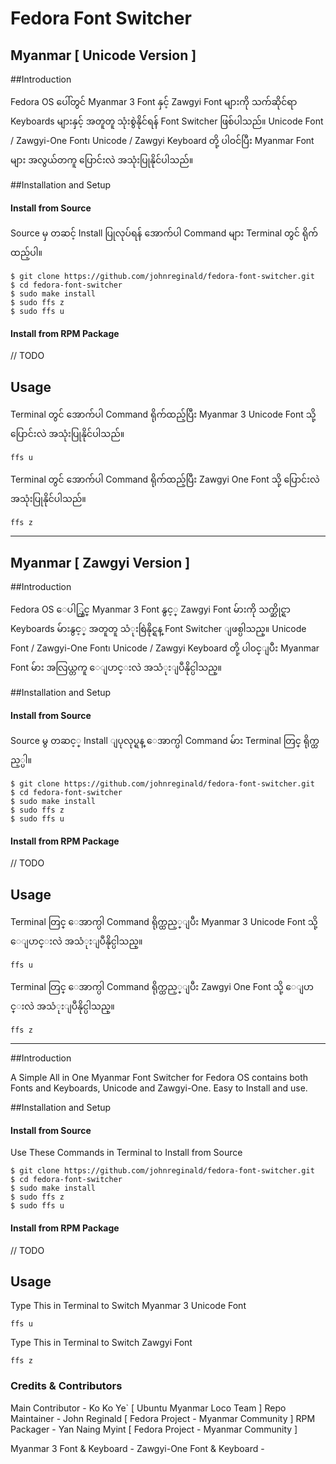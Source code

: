 Fedora Font Switcher
=================
## Myanmar [ Unicode Version ]

##Introduction


Fedora OS ပေါ်တွင် Myanmar 3 Font နှင့် Zawgyi Font များကို သက်ဆိုင်ရာ Keyboards များနှင့် အတူတူ သုံးစွဲနိုင်ရန် Font Switcher ဖြစ်ပါသည်။ Unicode Font / Zawgyi-One Font၊ Unicode / Zawgyi Keyboard တို့ ပါဝင်ပြီး Myanmar Font များ အလွယ်တကူ ပြောင်းလဲ အသုံးပြုနိုင်ပါသည်။

##Installation and Setup

#### Install from Source 
Source မှ တဆင့် Install ပြုလုပ်ရန် အောက်ပါ Command များ Terminal တွင် ရိုက်ထည့်ပါ။

	$ git clone https://github.com/johnreginald/fedora-font-switcher.git
	$ cd fedora-font-switcher
	$ sudo make install
	$ sudo ffs z
	$ sudo ffs u


#### Install from RPM Package
// TODO

## Usage
Terminal တွင် အောက်ပါ Command ရိုက်ထည့်ပြီး Myanmar 3 Unicode Font သို့ ပြောင်းလဲ အသုံးပြုနိုင်ပါသည်။

	ffs u

Terminal တွင် အောက်ပါ Command ရိုက်ထည့်ပြီး Zawgyi One Font သို့ ပြောင်းလဲ အသုံးပြုနိုင်ပါသည်။

	ffs z


----------

## Myanmar [ Zawgyi Version ]

##Introduction


Fedora OS ေပါ္တြင္ Myanmar 3 Font နွင့္ Zawgyi Font မ်ားကို သက္ဆိုင္ရာ Keyboards မ်ားနွင့္ အတူတူ သံုးစြဲနိုင္ရန္ Font Switcher ျဖစ္ပါသည္။ Unicode Font / Zawgyi-One Font၊ Unicode / Zawgyi Keyboard တို့ ပါ၀င္ျပီး Myanmar Font မ်ား အလြယ္တကူ ေျပာင္းလဲ အသံုးျပဳနိုင္ပါသည္။

##Installation and Setup

#### Install from Source 
Source မွ တဆင့္ Install ျပုလုပ္ရန္ ေအာက္ပါ Command မ်ား Terminal တြင္ ရိုက္ထည့္ပါ။

	$ git clone https://github.com/johnreginald/fedora-font-switcher.git
	$ cd fedora-font-switcher
	$ sudo make install
	$ sudo ffs z
	$ sudo ffs u


#### Install from RPM Package
// TODO

## Usage
Terminal တြင္ ေအာက္ပါ Command ရိုက္ထည့္ျပီး Myanmar 3 Unicode Font သို့ ေျပာင္းလဲ အသံုးျပဳနိုင္ပါသည္။

	ffs u

Terminal တြင္ ေအာက္ပါ Command ရိုက္ထည့္ျပီး Zawgyi One Font သို့ ေျပာင္းလဲ အသံုးျပဳနိုင္ပါသည္။

	ffs z


----------

##Introduction

A Simple All in One Myanmar Font Switcher for Fedora OS contains both Fonts and Keyboards, Unicode and Zawgyi-One. Easy to Install and use.

##Installation and Setup

#### Install from Source 
Use These Commands in Terminal to Install from Source

	$ git clone https://github.com/johnreginald/fedora-font-switcher.git
	$ cd fedora-font-switcher
	$ sudo make install
	$ sudo ffs z
	$ sudo ffs u


#### Install from RPM Package
// TODO

## Usage
Type This in Terminal to Switch Myanmar 3 Unicode Font

	ffs u
	
Type This in Terminal to Switch Zawgyi Font

	ffs z
	
### Credits & Contributors

Main Contributor - Ko Ko Ye` [ Ubuntu Myanmar Loco Team ]
Repo Maintainer - John Reginald [ Fedora Project - Myanmar Community ]
RPM Packager - Yan Naing Myint [ Fedora Project - Myanmar Community ]

Myanmar 3 Font & Keyboard -
Zawgyi-One Font & Keyboard -
